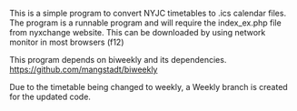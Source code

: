 This is a simple program to convert NYJC timetables to .ics calendar files.
The program is a runnable program and will require the index_ex.php file from nyxchange website. This can be downloaded by using network monitor in most browsers (f12)

This program depends on biweekly and its dependencies.
https://github.com/mangstadt/biweekly

Due to the timetable being changed to weekly, a Weekly branch is created for the updated code.
